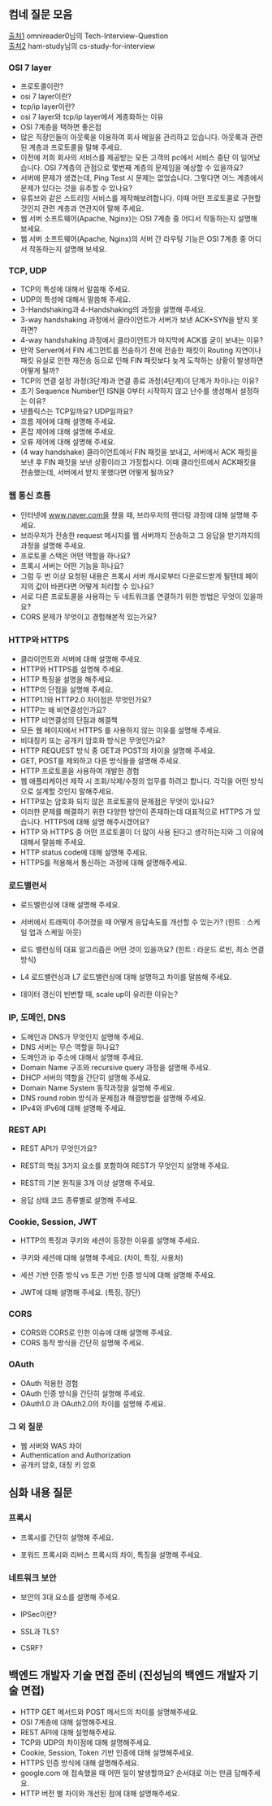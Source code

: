 ## 컴네 질문 모음 
[출처1](https://github.com/omnireader0/Tech-Interview-Question) omnireader0님의 Tech-Interview-Question <br>
[출처2](https://github.com/ham-study/cs-study-for-interview) ham-study님의 
cs-study-for-interview

### **OSI 7 layer**

- 프로토콜이란?
- osi 7 layer이란?
- tcp/ip layer이란?
- osi 7 layer와 tcp/ip layer에서 계층화하는 이유
- OSI 7계층을 택하면 좋은점
- 많은 직장인들이 아웃룩을 이용하여 회사 메일을 관리하고 있습니다. 아웃룩과 관련된 계층과 프로토콜을 말해 주세요.
- 이전에 저희 회사의 서비스를 제공받는 모든 고객의 pc에서 서비스 중단 이 일어났습니다. OSI 7계층의 관점으로 몇번째 계층의 문제임을 예상할 수 있을까요?
- 서버에 문제가 생겼는데, Ping Test 시 문제는 없었습니다. 그렇다면 어느 계층에서 문제가 있다는 것을 유추할 수 있나요?
- 유튜브와 같은 스트리밍 서비스를 제작해보려합니다. 이때 어떤 프로토콜로 구현할 것인지 관련 계층과 연관지어 말해 주세요.
- 웹 서버 소프트웨어(Apache, Nginx)는 OSI 7계층 중 어디서 작동하는지 설명해 보세요.
- 웹 서버 소프트웨어(Apache, Nginx)의 서버 간 라우팅 기능은 OSI 7계층 중 어디서 작동하는지 설명해 보세요.

### **TCP, UDP**

- TCP의 특성에 대해서 말씀해 주세요.
- UDP의 특성에 대해서 말씀해 주세요.
- 3-Handshaking과 4-Handshaking의 과정을 설명해 주세요.
- 3-way handshaking 과정에서 클라이언트가 서버가 보낸 ACK+SYN을 받지 못하면?
- 4-way handshaking 과정에서 클라이언트가 마지막에 ACK를 굳이 보내는 이유?
- 만약 Server에서 FIN 세그먼트를 전송하기 전에 전송한 패킷이 Routing 지연이나 패킷 유실로 인한 재전송 등으로 인해 FIN 패킷보다 늦게 도착하는 상황이 발생하면 어떻게 될까?
- TCP의 연결 설정 과정(3단계)과 연결 종료 과정(4단계)이 단계가 차이나는 이유?
- 초기 Sequence Number인 ISN을 0부터 시작하지 않고 난수를 생성해서 설정하는 이유?
- 넷플릭스는 TCP일까요? UDP일까요?
- 흐름 제어에 대해 설명해 주세요.
- 혼잡 제어에 대해 설명해 주세요.
- 오류 제어에 대해 설명해 주세요.
- (4 way handshake) 클라이언트에서 FIN 패킷을 보내고, 서버에서 ACK 패킷을 보낸 후 FIN 패킷을 보낸 상황이라고 가정합시다. 이때 클라인트에서 ACK패킷을 전송했는데, 서버에서 받지 못했다면 어떻게 될까요?

### **웹 통신 흐름**

- 인터넷에 www.naver.com을 쳤을 때, 브라우저의 렌더링 과정에 대해 설명해 주세요.
- 브라우저가 전송한 request 메시지를 웹 서버까지 전송하고 그 응답을 받기까지의 과정을 설명해 주세요.
- 프로토콜 스택은 어떤 역할을 하나요?
- 프록시 서버는 어떤 기능을 하나요?
- 그럼 두 번 이상 요청된 내용은 프록시 서버 캐시로부터 다운로드받게 될텐데 페이지의 값이 바뀐다면 어떻게 처리할 수 있나요?
- 서로 다른 프로토콜을 사용하는 두 네트워크를 연결하기 위한 방법은 무엇이 있을까요?
- CORS 문제가 무엇이고 경험해본적 있는가요?

### **HTTP와 HTTPS**

- 클라이언트와 서버에 대해 설명해 주세요.
- HTTP와 HTTPS를 설명해 주세요.
- HTTP 특징을 설명을 해주세요.
- HTTP의 단점을 설명해 주세요.
- HTTP1.1와 HTTP2.0 차이점은 무엇인가요?
- HTTP는 왜 비연결성인가요?
- HTTP 비연결성의 단점과 해결책
- 모든 웹 페이지에서 HTTPS 를 사용하지 않는 이유를 설명해 주세요.
- 비대칭키 또는 공개키 암호화 방식은 무엇인가요?
- HTTP REQUEST 방식 중 GET과 POST의 차이을 설명해 주세요.
- GET, POST를 제외하고 다른 방식들을 설명해 주세요.
- HTTP 프로토콜을 사용하여 개발한 경험
- 웹 애플리케이션 제작 시 조회/삭제/수정의 업무를 하려고 합니다. 각각을 어떤 방식으로 설계할 것인지 말해주세요.
- HTTP또는 암호화 되지 않은 프로토콜의 문제점은 무엇이 있나요?
- 이러한 문제를 해결하기 위한 다양한 방안이 존재하는데 대표적으로 HTTPS 가 있습니다. HTTPS에 대해 설명 해주시겠어요?
- HTTP 와 HTTPS 중 어떤 프로토콜이 더 많이 사용 된다고 생각하는지와 그 이유에 대해서 말씀해 주세요.
- HTTP status code에 대해 설명해 주세요.
- HTTPS를 적용해서 통신하는 과정에 대해 설명해주세요.

### 로드밸런서

- 로드밸런싱에 대해 설명해 주세요.
- 서버에서 트래픽이 주어졌을 때 어떻게 응답속도를  개선할 수 있는가? (힌트 : 스케일 업과 스케일 아웃)
- 로드 밸런싱의 대표 알고리즘은 어떤 것이 있을까요? (힌트 : 라운드 로빈, 최소 연결 방식)
- L4 로드밸런싱과 L7 로드밸런싱에 대해 설명하고 차이를 말씀해 주세요.

- 데이터 갱신이 빈번할 때, scale up이 유리한 이유는?

### **IP, 도메인, DNS**

- 도메인과 DNS가 무엇인지 설명해 주세요.
- DNS 서버는 무슨 역할을 하나요?
- 도메인과 ip 주소에 대해서 설명해 주세요.
- Domain Name 구조와 recursive query 과정을 설명해 주세요.
- DHCP 서버의 역할을 간단히 설명해 주세요.
- Domain Name System 동작과정을 설명해 주세요.
- DNS round robin 방식과 문제점과 해결방법을 설명해 주세요.
- IPv4와 IPv6에 대해 설명해 주세요.

### REST API

- REST API가 무엇인가요?

- REST의 핵심 3가지 요소를 포함하여 REST가 무엇인지 설명해 주세요.

- REST의 기본 원칙을 3개 이상 설명해 주세요.

- 응답 상태 코드 종류별로 설명해 주세요.

### Cookie, Session, JWT

- HTTP의 특징과 쿠키와 세션이 등장한 이유를 설명해 주세요.
- 쿠키와 세션에 대해 설명해 주세요. (차이, 특징, 사용처)
- 세션 기반 인증 방식 vs 토큰 기반 인증 방식에 대해 설명해 주세요.

- JWT에 대해 설명해 주세요. (특징, 장단)

### CORS

- CORS와 CORS로 인한 이슈에 대해 설명해 주세요.
- CORS 동작 방식을 간단히 설명해 주세요.

### OAuth

- OAuth 적용한 경험
- OAuth 인증 방식을 간단히 설명해 주세요.
- OAuth1.0 과 OAuth2.0의 차이를 설명해 주세요.

### 그 외 질문

- 웹 서버와 WAS 차이
- Authentication and Authorization
- 공개키 암호, 대칭 키 암호

## 심화 내용 질문

### 프록시

- 프록시를 간단히 설명해 주세요.

- 포워드 프록시와 리버스 프록시의 차이, 특징을 설명해 주세요.

### 네트워크 보안

- 보안의 3대 요소를 설명해 주세요.
- IPSec이란?
- SSL과 TLS?

- CSRF?

## 백엔드 개발자 기술 면접 준비 (진성님의 백엔드 개발자 기술 면접)

- HTTP GET 메서드와 POST 메서드의 차이를 설명해주세요.
- OSI 7계층에 대해 설명해주세요.
- REST API에 대해 설명해주세요.
- TCP와 UDP의 차이점에 대해 설명해주세요.
- Cookie, Session, Token 기반 인증에 대해 설명해주세요.
- HTTPS 인증 방식에 대해 설명해주세요.
- google.com 에 접속했을 때 어떤 일이 발생할까요? 순서대로 아는 만큼 답해주세요.
- HTTP 버전 별 차이와 개선된 점에 대해 설명해주세요.
